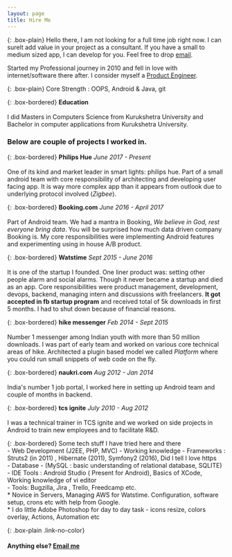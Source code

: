 ```yaml
---
layout: page
title: Hire Me
---
```


{: .box-plain}
Hello there, I am not looking for a full time job right now. I can surelt add value in your project as a consultant. If you have a small to medium sized app, I can develop for you. Feel free to drop [email](mailto:{{site.personal_email}}).

Started my Professional journey in 2010 and fell in love with internet/software there after. I consider myself a [Product Engineer](/blogs/software/what-is-product-engineer/).

{: .box-plain}
Core Strength : OOPS, Android & Java, git


{: .box-bordered}
**Education**
<br/><br/>
I did Masters in Computers Science from Kurukshetra University and Bachelor in computer applications from Kurukshetra University.

### Below are couple of projects I worked in.

{: .box-bordered}
**Philips Hue**
*June 2017 - Present*
<br/><br/>
One of its kind and market leader in smart lights: philips hue. Part of a small android team with core responsibility of architecting and developing user facing app. It is way more complex app than it appears from outlook due to underlying protocol involved (*Zigbee*).


{: .box-bordered}
**Booking.com**
*June 2016 - April 2017*
<br/><br/>
Part of Android team. We had a mantra in Booking, *We believe in God, rest everyone bring data*. You will be surprised how much data driven company Booking is. My core responsibilities were implementing Android features and experimenting using in house A/B product.

{: .box-bordered}
**Watstime**
*Sept 2015 - June 2016*
<br/><br/>
It is one of the startup I founded. One liner product was: setting other people alarm and social alarms. Though it never became a startup and died as an app. Core responsibilities were product management, development, devops, backend, managing intern and discussions with freelancers. **It got accepted in fb startup program** and received total of 5k downloads in first 5 months. I had to shut down because of financial reasons.

{: .box-bordered}
**hike messenger**
*Feb 2014 - Sept 2015*
<br/><br/>
Number 1 messenger among Indian youth with more than 50 million downloads. I was part of early team and worked on various core technical areas of hike. Architected a plugin based model we called *Platform* where you could run small snippets of web code on the fly.

{: .box-bordered}
**naukri.com**
*Aug 2012 - Jan 2014*
<br/><br/>
India's number 1 job portal, I worked here in setting up Android team and couple of months in backend.

{: .box-bordered}
**tcs ignite**
*July 2010 - Aug 2012*
<br/><br/>
I was a technical trainer in TCS ignite and we worked on side projects in Android to train new employees and to facilitate R&D.

{: .box-bordered}
Some tech stuff I have tried here and there<br/>- Web Development (J2EE, PHP, MVC) - Working knowledge - Frameworks : Struts2 (in 2011) , Hibernate (2011), Symfony2 (2016), Did I tell I love https<br/>- Database - (MySQL : basic understanding of relational database, SQLITE) <br/>- IDE Tools : Android Studio ( Present for Android), Basics of XCode, Working knowledge of vi editor	<br/>- Tools: Bugzilla, Jira , Trello, Freedcamp etc.<br/>* Novice in Servers, Managing AWS for Watstime. Configuration, software setup, crons etc with help from Google.<br/>* I do little Adobe Photoshop for day to day task - icons resize, colors overlay, Actions, Automation etc

{: .box-plain .link-no-color}
#### Anything else? [Email me](mailto:{{site.personal_email}})
